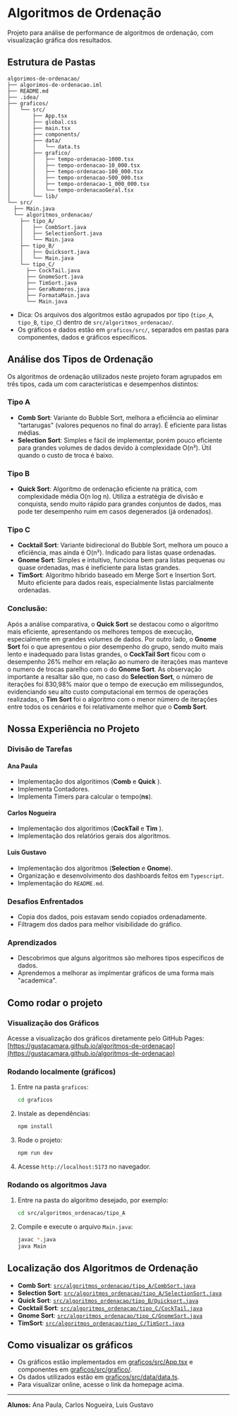 # Algoritmos de Ordenação

Projeto para análise de performance de algoritmos de ordenação, com visualização gráfica dos resultados.

## Estrutura de Pastas

```text
algorimos-de-ordenacao/
├── algorimos-de-ordenacao.iml
├── README.md
├── .idea/
├── graficos/
│   └── src/
│       ├── App.tsx
│       ├── global.css
│       ├── main.tsx
│       ├── components/
│       ├── data/
│       │   └── data.ts
│       ├── grafico/
│       │   ├── tempo-ordenacao-1000.tsx
│       │   ├── tempo-ordenacao-10_000.tsx
│       │   ├── tempo-ordenacao-100_000.tsx
│       │   ├── tempo-ordenacao-500_000.tsx
│       │   ├── tempo-ordenacao-1_000_000.tsx
│       │   └── tempo-ordenacaoGeral.tsx
│       └── lib/
└── src/
  ├── Main.java
  └── algoritmos_ordenacao/
    ├── tipo_A/
    │   ├── CombSort.java
    │   ├── SelectionSort.java
    │   └── Main.java
    ├── tipo_B/
    │   ├── Quicksort.java
    │   └── Main.java
    └── tipo_C/
      ├── CockTail.java
      ├── GnomeSort.java
      ├── TimSort.java
      ├── GeraNumeros.java
      ├── FormataMain.java
      └── Main.java
```
- Dica: Os arquivos dos algoritmos estão agrupados por tipo (`tipo_A`, `tipo_B`, 
`tipo_C`) dentro de `src/algoritmos_ordenacao/`.
- Os gráficos e dados estão em `graficos/src/`, separados em pastas para componentes,
 dados e gráficos específicos.

## Análise dos Tipos de Ordenação

Os algoritmos de ordenação utilizados neste projeto foram agrupados em três 
tipos, cada um com características e desempenhos distintos:

### Tipo A

- **Comb Sort**: Variante do Bubble Sort, melhora a eficiência ao eliminar 
"tartarugas" (valores pequenos no final do array). É eficiente para listas médias.
- **Selection Sort**: Simples e fácil de implementar, porém pouco eficiente 
para grandes volumes de dados devido à complexidade O(n²). Útil quando o custo 
de troca é baixo.

### Tipo B

- **Quick Sort**: Algoritmo de ordenação eficiente na prática, com complexidade 
média O(n log n). Utiliza a estratégia de divisão e conquista, sendo muito rápido 
para grandes conjuntos de dados, mas pode ter desempenho ruim em casos degenerados 
(já ordenados).

### Tipo C

- **Cocktail Sort**: Variante bidirecional do Bubble Sort, melhora um pouco a 
eficiência, mas ainda é O(n²). Indicado para listas quase ordenadas.
- **Gnome Sort**: Simples e intuitivo, funciona bem para listas pequenas ou 
quase ordenadas, mas é ineficiente para listas grandes.
- **TimSort**: Algoritmo híbrido baseado em Merge Sort e Insertion Sort. Muito 
eficiente para dados reais, especialmente listas parcialmente ordenadas.

### Conclusão: 

Após a análise comparativa, o **Quick Sort** se destacou como o algoritmo 
mais eficiente, apresentando os melhores tempos de execução, especialmente 
em grandes volumes de dados. Por outro lado, o **Gnome Sort** foi o que apresentou 
o pior desempenho do grupo, sendo muito mais lento e inadequado para listas grandes, 
o **CockTail Sort** ficou com o desempenho 26% melhor em relação ao numero de iterações 
mas manteve o numero de trocas parelho com o do **Gnome Sort**. As observação importante 
a resaltar são que, no caso do **Selection Sort**, o número de iterações foi 830,98% 
maior que o tempo de execução em milissegundos, evidenciando seu alto 
custo computacional em termos de operações realizadas, o **Tim Sort** foi o 
algoritmo com o menor número de iterações entre todos os cenários e foi relativamente
 melhor que o **Comb Sort**.


## Nossa Experiência no Projeto

### Divisão de Tarefas

#### Ana Paula
- Implementação dos algoritimos (**Comb** e **Quick** ).
- Implementa Contadores.
- Implementa Timers para calcular o tempo(**ns**).

#### Carlos Nogueira
- Implementação dos algoritimos (**CockTail** e **Tim** ).
- Implementação dos relatórios gerais dos algoritmos.

#### Luis Gustavo
- Implementação dos algoritmos (**Selection** e **Gnome**).
- Organização e desenvolvimento dos dashboards feitos em `Typescript`.
- Implementação do `README.md`.

 ### Desafios Enfrentados
 - Copia dos dados, pois estavam sendo copiados ordenadamente.
 - Filtragem dos dados para melhor visibilidade do gráfico.

 ### Aprendizados
 - Descobrimos que alguns algoritmos são melhores tipos especificos de dados.
 - Aprendemos a melhorar as implmentar gráficos de uma forma mais "academica".

## Como rodar o projeto

### Visualização dos Gráficos

Acesse a visualização dos gráficos diretamente pelo GitHub Pages:  
[https://gustacamara.github.io/algoritmos-de-ordenacao](https://gustacamara.github.io/algoritmos-de-ordenacao)

### Rodando localmente (gráficos)

1. Entre na pasta `graficos`:
   ```sh
   cd graficos
   ```
2. Instale as dependências:
   ```sh
   npm install
   ```
3. Rode o projeto:
   ```sh
   npm run dev
   ```
4. Acesse `http://localhost:5173` no navegador.

### Rodando os algoritmos Java

1. Entre na pasta do algoritmo desejado, por exemplo:
   ```sh
   cd src/algoritmos_ordenacao/tipo_A
   ```
2. Compile e execute o arquivo `Main.java`:
   ```sh
   javac *.java
   java Main
   ```

## Localização dos Algoritmos de Ordenação

- **Comb Sort**: [`src/algoritmos_ordenacao/tipo_A/CombSort.java`](src/algoritmos_ordenacao/tipo_A/CombSort.java)
- **Selection Sort**: [`src/algoritmos_ordenacao/tipo_A/SelectionSort.java`](src/algoritmos_ordenacao/tipo_A/SelectionSort.java)
- **Quick Sort**: [`src/algoritmos_ordenacao/tipo_B/Quicksort.java`](src/algoritmos_ordenacao/tipo_B/Quicksort.java)
- **Cocktail Sort**: [`src/algoritmos_ordenacao/tipo_C/CockTail.java`](src/algoritmos_ordenacao/tipo_C/CockTail.java)
- **Gnome Sort**: [`src/algoritmos_ordenacao/tipo_C/GnomeSort.java`](src/algoritmos_ordenacao/tipo_C/GnomeSort.java)
- **TimSort**: [`src/algoritmos_ordenacao/tipo_C/TimSort.java`](src/algoritmos_ordenacao/tipo_C/TimSort.java)

## Como visualizar os gráficos

- Os gráficos estão implementados em [graficos/src/App.tsx](graficos/src/App.tsx) e componentes em [graficos/src/grafico/](graficos/src/grafico/).
- Os dados utilizados estão em [graficos/src/data/data.ts](graficos/src/data/data.ts).
- Para visualizar online, acesse o link da homepage acima.

---

**Alunos:** Ana Paula, Carlos Nogueira, Luis Gustavo
